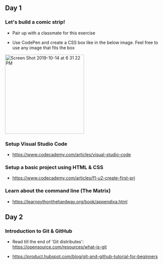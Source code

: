 ## Day 1


### Let's build a comic strip!

- Pair up with a classmate for this exercise

- Use CodePen and create a CSS box like in the below image. Feel free to use any image that fits the box

<img width="257" alt="Screen Shot 2019-10-14 at 6 31 22 PM" src="https://user-images.githubusercontent.com/8469211/66787346-51c50800-eeb1-11e9-91bb-643bf34df7eb.png">


### Setup Visual Studio Code

- https://www.codecademy.com/articles/visual-studio-code


### Setup a basic project using HTML & CSS

- https://www.codecademy.com/articles/f1-u2-create-first-prj


### Learn about the command line (The Matrix)

- https://learnpythonthehardway.org/book/appendixa.html


## Day 2


### Introduction to Git & GitHub

- Read till the end of 'Git distributes': https://opensource.com/resources/what-is-git

- https://product.hubspot.com/blog/git-and-github-tutorial-for-beginners
